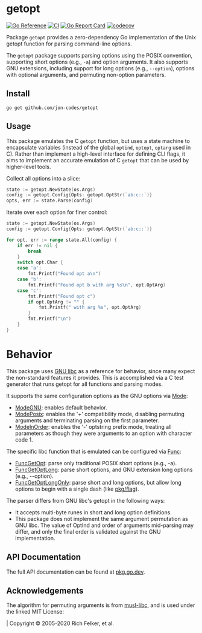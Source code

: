 # getopt
[![Go Reference](https://pkg.go.dev/badge/github.com/jon-codes/getopt.svg)](https://pkg.go.dev/github.com/jon-codes/getopt)
[![CI](https://github.com/jon-codes/getopt/actions/workflows/ci.yml/badge.svg)](https://github.com/jon-codes/getopt/actions/workflows/ci.yml)
[![Go Report Card](https://goreportcard.com/badge/github.com/jon-codes/getopt)](https://goreportcard.com/report/github.com/jon-codes/getopt)
[![codecov](https://codecov.io/github/jon-codes/getopt/graph/badge.svg?token=CF7WDJOFVY)](https://codecov.io/github/jon-codes/getopt)

Package `getopt` provides a zero-dependency Go implementation of the Unix getopt function for parsing command-line options.

The `getopt` package supports parsing options using the POSIX convention, supporting short options (e.g., `-a`) and option arguments. It also supports GNU extensions, including support for long options (e.g., `--option`), options with optional arguments, and permuting non-option parameters. 

## Install

```
go get github.com/jon-codes/getopt
```

## Usage

This package emulates the C `getopt` function, but uses a state machine to encapsulate variables (instead of the global `optind`, `optopt`, `optarg` used in C). Rather than implement a high-level interface for defining CLI flags, it aims to implement an accurate emulation of C `getopt` that can be used by higher-level tools.

Collect all options into a slice:

```go
state := getopt.NewState(os.Args)
config := getopt.Config{Opts: getopt.OptStr(`ab:c::`)}
opts, err := state.Parse(config)
```

Iterate over each option for finer control:

```go
state := getopt.NewState(os.Args)
config := getopt.Config{Opts: getopt.OptStr(`ab:c::`)}

for opt, err := range state.All(config) {
    if err != nil {
        break
    }
    switch opt.Char {
    case 'a':
        fmt.Printf("Found opt a\n")
    case 'b':
        fmt.Printf("Found opt b with arg %s\n", opt.OptArg)
    case 'c':
        fmt.Printf("Found opt c")
        if opt.OptArg != "" {
            fmt.Printf(" with arg %s", opt.OptArg)
        }
        fmt.Printf("\n")
    }
}
```
# Behavior

This package uses [GNU libc](https://www.gnu.org/software/libc/) as a reference for behavior, since many expect the
non-standard features it provides. This is accomplished via a C test generator that runs getopt for all functions and parsing modes.

It supports the same configuration options as the GNU options via [Mode](https://pkg.go.dev/github.com/jon-codes/getopt#Mode):
  - [ModeGNU](https://pkg.go.dev/github.com/jon-codes/getopt#ModeGNU): enables default behavior.
  - [ModePosix](https://pkg.go.dev/github.com/jon-codes/getopt#ModePosix): enables the '+' compatibility mode, disabling permuting arguments and terminating parsing on the first parameter.
  - [ModeInOrder](https://pkg.go.dev/github.com/jon-codes/getopt#ModeInOrder): enables the '-' optstring prefix mode, treating all parameters as though they were arguments to an option with character code 1.

The specific libc function that is emulated can be configured via [Func](https://pkg.go.dev/github.com/jon-codes/getopt#Func):
  - [FuncGetOpt](https://pkg.go.dev/github.com/jon-codes/getopt#FuncGetOpt): parse only traditional POSIX short options (e.g., -a).
  - [FuncGetOptLong](https://pkg.go.dev/github.com/jon-codes/getopt#FuncGetOptLong): parse short options, and GNU extension long options (e.g.,
    --option).
  - [FuncGetOptLongOnly](https://pkg.go.dev/github.com/jon-codes/getopt#FuncGetOptLongOnly): parse short and long options, but allow long options to begin with a single dash (like [pkg/flag](https://pkg.go.dev/flag)).

The parser differs from GNU libc's getopt in the following ways:
  - It accepts multi-byte runes in short and long option definitions.
  - This package does not implement the same argument permutation as GNU libc.
    The value of OptInd and order of arguments mid-parsing may differ, and only
    the final order is validated against the GNU implementation.

## API Documentation

The full API documentation can be found at [pkg.go.dev](https://pkg.go.dev/github.com/jon-codes/getopt).

## Acknowledgements

The algorithm for permuting arguments is from [musl-libc](https://git.musl-libc.org/cgit/musl/tree/COPYRIGHT), and is used under the linked MIT License:

 | Copyright © 2005-2020 Rich Felker, et al.
